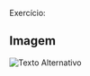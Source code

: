 Exercício: 
## Imagem 
<img src="https://cdn3.gnarususercontent.com.br/2555-flutter/01/FCEF1.PNG" alt="Texto Alternativo">
